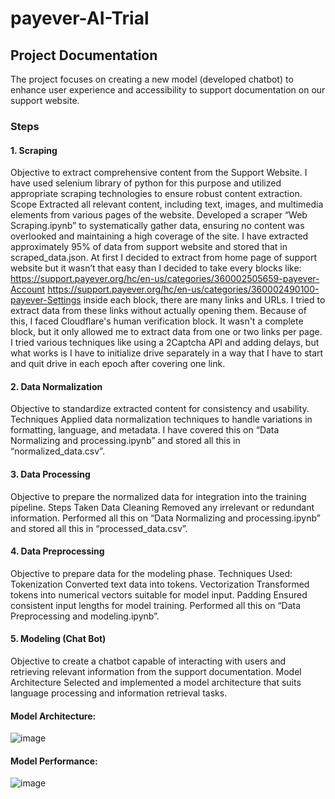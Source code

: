 # payever-AI-Trial

## Project Documentation 

The project focuses on creating a new model (developed chatbot) to enhance user experience and accessibility to support documentation on our support website. 

### Steps

#### 1. Scraping
Objective to extract comprehensive content from the Support Website.
I have used selenium library of python for this purpose and utilized appropriate scraping technologies to ensure robust content extraction.
Scope Extracted all relevant content, including text, images, and multimedia elements from various pages of the website.
Developed a scraper “Web Scraping.ipynb” to systematically gather data, ensuring no content was overlooked and maintaining a high coverage of the site.
I have extracted approximately 95% of data from support website and stored that in scraped_data.json.
At first I decided to extract from home page of support website but it wasn’t that easy than I decided to take every blocks like:
https://support.payever.org/hc/en-us/categories/360002505659-payever-Account
https://support.payever.org/hc/en-us/categories/360002490100-payever-Settings
inside each block, there are many links and URLs. I tried to extract data from these links without actually opening them. Because of this, I faced Cloudflare's human verification block. It wasn't a complete block, but it only allowed me to extract data from one or two links per page.
I tried various techniques like using a 2Captcha API and adding delays, but what works is I have to initialize drive separately in a way that I have to start and quit drive in each epoch after covering one link. 

#### 2. Data Normalization
Objective to standardize extracted content for consistency and usability.
Techniques Applied data normalization techniques to handle variations in formatting, language, and metadata. I have covered this on “Data Normalizing and processing.ipynb” and stored all this in “normalized_data.csv”.
#### 3. Data Processing
Objective to prepare the normalized data for integration into the training pipeline.
Steps Taken
Data Cleaning Removed any irrelevant or redundant information. Performed all this on “Data Normalizing and processing.ipynb” and stored all this in “processed_data.csv”.

#### 4. Data Preprocessing
Objective to prepare data for the modeling phase.
Techniques Used:
Tokenization Converted text data into tokens.
Vectorization Transformed tokens into numerical vectors suitable for model input.
Padding Ensured consistent input lengths for model training. Performed all this on “Data Preprocessing and modeling.ipynb”.  

#### 5. Modeling (Chat Bot)
Objective to create a chatbot capable of interacting with users and retrieving relevant information from the support documentation.
Model Architecture Selected and implemented a model architecture that suits language processing and information retrieval tasks.


#### Model Architecture:

![image](https://github.com/user-attachments/assets/2207ee7a-4012-4d2c-ae8e-8f6b8b95970a)



#### Model Performance:

![image](https://github.com/user-attachments/assets/fced2210-0a69-49d1-9e87-f9ca43afedd0)


 

